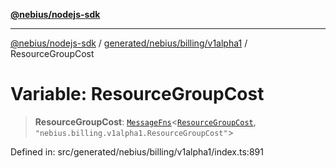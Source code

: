 [**@nebius/nodejs-sdk**](../../../../../README.md)

---

[@nebius/nodejs-sdk](../../../../../README.md) / [generated/nebius/billing/v1alpha1](../README.md) / ResourceGroupCost

# Variable: ResourceGroupCost

> **ResourceGroupCost**: [`MessageFns`](../../../../../runtime/protos/core/interfaces/MessageFns.md)\<[`ResourceGroupCost`](../interfaces/ResourceGroupCost.md), `"nebius.billing.v1alpha1.ResourceGroupCost"`\>

Defined in: src/generated/nebius/billing/v1alpha1/index.ts:891
